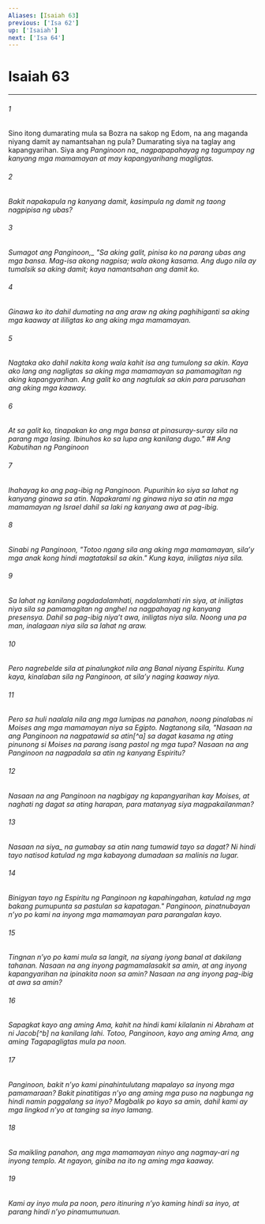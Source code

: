 ```yaml
---
Aliases: [Isaiah 63]
previous: ['Isa 62']
up: ['Isaiah']
next: ['Isa 64']
---
```

# Isaiah 63

***






















###### 1 










Sino itong dumarating mula sa Bozra na sakop ng Edom, na ang maganda niyang damit ay namantsahan ng pula? Dumarating siya na taglay ang kapangyarihan. Siya ang <i class="trans-change">Panginoon na_ nagpapapahayag ng tagumpay ng kanyang mga mamamayan at may kapangyarihang magligtas. 





















###### 2 










Bakit napakapula ng kanyang damit, kasimpula ng damit ng taong nagpipisa ng ubas? 





















###### 3 










<i class="trans-change">Sumagot ang Panginoon,_ "Sa aking galit, pinisa ko na parang ubas ang mga bansa. Mag-isa akong nagpisa; wala akong kasama. Ang dugo nila ay tumalsik sa aking damit; kaya namantsahan ang damit ko. 





















###### 4 










Ginawa ko ito dahil dumating na ang araw ng aking paghihiganti sa aking mga kaaway at ililigtas ko ang aking mga mamamayan. 





















###### 5 










Nagtaka ako dahil nakita kong wala kahit isa ang tumulong sa akin. Kaya ako lang ang nagligtas sa aking mga mamamayan sa pamamagitan ng aking kapangyarihan. Ang galit ko ang nagtulak sa akin para parusahan ang aking mga kaaway. 





















###### 6 










At sa galit ko, tinapakan ko ang mga bansa at pinasuray-suray sila na parang mga lasing. Ibinuhos ko sa lupa ang kanilang dugo." ## Ang Kabutihan ng Panginoon 





















###### 7 










Ihahayag ko ang pag-ibig ng Panginoon. Pupurihin ko siya sa lahat ng kanyang ginawa sa atin. Napakarami ng ginawa niya sa atin na mga mamamayan ng Israel dahil sa laki ng kanyang awa at pag-ibig. 





















###### 8 










Sinabi ng Panginoon, "Totoo ngang sila ang aking mga mamamayan, silaʼy mga anak kong hindi magtataksil sa akin." Kung kaya, iniligtas niya sila. 





















###### 9 










Sa lahat ng kanilang pagdadalamhati, nagdalamhati rin siya, at iniligtas niya sila sa pamamagitan ng anghel na nagpahayag ng kanyang presensya. Dahil sa pag-ibig niyaʼt awa, iniligtas niya sila. Noong una pa man, inalagaan niya sila sa lahat ng araw. 





















###### 10 










Pero nagrebelde sila at pinalungkot nila ang Banal niyang Espiritu. Kung kaya, kinalaban sila ng Panginoon, at silaʼy naging kaaway niya. 





















###### 11 










Pero sa huli naalala nila ang mga lumipas na panahon, noong pinalabas ni Moises ang mga mamamayan niya sa Egipto. Nagtanong sila, "Nasaan na ang Panginoon na nagpatawid sa atin[^a] sa dagat kasama ng ating pinunong si Moises na parang isang pastol ng mga tupa? Nasaan na ang Panginoon na nagpadala sa atin ng kanyang Espiritu? 





















###### 12 










Nasaan na ang Panginoon na nagbigay ng kapangyarihan kay Moises, at naghati ng dagat sa ating harapan, para matanyag siya magpakailanman? 





















###### 13 










<i class="trans-change">Nasaan na siya_ na gumabay sa atin nang tumawid tayo sa dagat? Ni hindi tayo natisod katulad ng mga kabayong dumadaan sa malinis na lugar. 





















###### 14 










Binigyan tayo ng Espiritu ng Panginoon ng kapahingahan, katulad ng mga bakang pumupunta sa pastulan sa kapatagan." Panginoon, pinatnubayan nʼyo po kami na inyong mga mamamayan para parangalan kayo. 





















###### 15 










Tingnan nʼyo po kami mula sa langit, na siyang iyong banal at dakilang tahanan. Nasaan na ang inyong pagmamalasakit sa amin, at ang inyong kapangyarihan na ipinakita noon sa amin? Nasaan na ang inyong pag-ibig at awa sa amin? 





















###### 16 










Sapagkat kayo ang aming Ama, kahit na hindi kami kilalanin ni Abraham at ni Jacob[^b] na kanilang lahi. Totoo, Panginoon, kayo ang aming Ama, ang aming Tagapagligtas mula pa noon. 





















###### 17 










Panginoon, bakit nʼyo kami pinahintulutang mapalayo sa inyong mga pamamaraan? Bakit pinatitigas nʼyo ang aming mga puso na nagbunga ng hindi namin paggalang sa inyo? Magbalik po kayo sa amin, dahil kami ay mga lingkod nʼyo at tanging sa inyo lamang. 





















###### 18 










Sa maikling panahon, ang mga mamamayan ninyo ang nagmay-ari ng inyong templo. At ngayon, giniba na ito ng aming mga kaaway. 





















###### 19 










Kami ay inyo mula pa noon, pero itinuring nʼyo kaming hindi sa inyo, at parang hindi nʼyo pinamumunuan.
